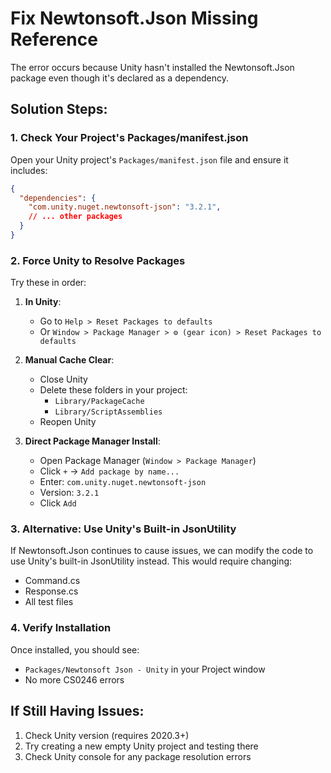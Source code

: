 # Fix Newtonsoft.Json Missing Reference

The error occurs because Unity hasn't installed the Newtonsoft.Json package even though it's declared as a dependency.

## Solution Steps:

### 1. Check Your Project's Packages/manifest.json

Open your Unity project's `Packages/manifest.json` file and ensure it includes:

```json
{
  "dependencies": {
    "com.unity.nuget.newtonsoft-json": "3.2.1",
    // ... other packages
  }
}
```

### 2. Force Unity to Resolve Packages

Try these in order:

1. **In Unity**: 
   - Go to `Help > Reset Packages to defaults`
   - Or `Window > Package Manager > ⚙️ (gear icon) > Reset Packages to defaults`

2. **Manual Cache Clear**:
   - Close Unity
   - Delete these folders in your project:
     - `Library/PackageCache`
     - `Library/ScriptAssemblies`
   - Reopen Unity

3. **Direct Package Manager Install**:
   - Open Package Manager (`Window > Package Manager`)
   - Click `+` → `Add package by name...`
   - Enter: `com.unity.nuget.newtonsoft-json`
   - Version: `3.2.1`
   - Click `Add`

### 3. Alternative: Use Unity's Built-in JsonUtility

If Newtonsoft.Json continues to cause issues, we can modify the code to use Unity's built-in JsonUtility instead. This would require changing:
- Command.cs
- Response.cs
- All test files

### 4. Verify Installation

Once installed, you should see:
- `Packages/Newtonsoft Json - Unity` in your Project window
- No more CS0246 errors

## If Still Having Issues:

1. Check Unity version (requires 2020.3+)
2. Try creating a new empty Unity project and testing there
3. Check Unity console for any package resolution errors